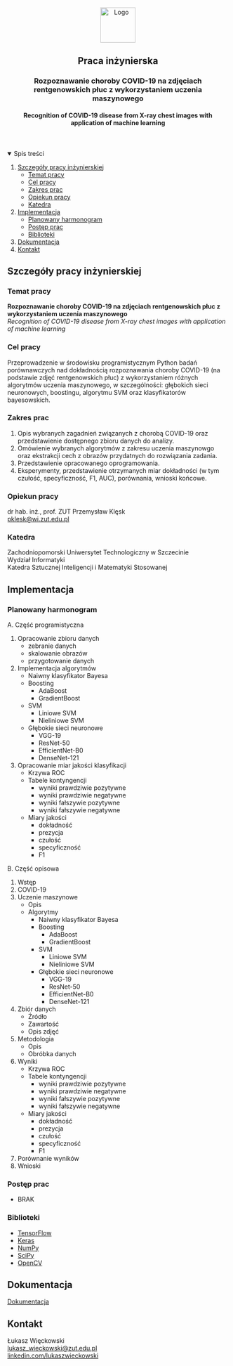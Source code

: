 <!--
[![Contributors][contributors-shield]][contributors-url]
[![Forks][forks-shield]][forks-url]
[![Stargazers][stars-shield]][stars-url]
[![Issues][issues-shield]][issues-url]
[![MIT License][license-shield]][license-url]
-->


<br>
<p align="center">
	<a href="https://github.com/wl44545/praca-inzynierska">
		<img src="https://elektra.pl/wp-content/uploads/2020/03/597px-SARS-CoV-2_without_background-300x300.png" alt="Logo" width="80" height="80">
	</a>
	<h2 align="center">Praca inżynierska</h2>
	<h3 align="center">Rozpoznawanie choroby COVID-19 na zdjęciach rentgenowskich płuc z wykorzystaniem
	uczenia maszynowego</h3>
	<h4 align="center">Recognition of COVID-19 disease from X-ray chest images with application of
	machine learning</h4>
</p>
<br>
<br>

<details open="open">
  <summary>Spis treści</summary>
  <ol>
    <li>
      <a href="#szczegóły-pracy-inżynierskiej">Szczegóły pracy inżynierskiej</a>
      <ul>
        <li><a href="#temat-pracy">Temat pracy</a></li>
		<li><a href="#cel-pracy">Cel pracy</a></li>
		<li><a href="#zakres-prac">Zakres prac</a></li>
		<li><a href="#opiekun-pracy">Opiekun pracy</a></li>
		<li><a href="#katedra">Katedra</a></li>
      </ul>
    </li>
	<li>
      <a href="#implementacja">Implementacja</a>
      <ul>
		<li><a href="#planowany-harmonogram">Planowany harmonogram</a></li>
		<li><a href="#postęp-prac">Postęp prac</a></li>
		<li><a href="#biblioteki">Biblioteki</a></li>
      </ul>
    </li>
    <li><a href="#dokumentacja">Dokumentacja</a></li>
	<li><a href="#kontakt">Kontakt</a></li>
  </ol>
</details>

## Szczegóły pracy inżynierskiej

### Temat pracy
<b>Rozpoznawanie choroby COVID-19 na zdjęciach rentgenowskich płuc z wykorzystaniem
uczenia maszynowego</b>
<br>
<i>Recognition of COVID-19 disease from X-ray chest images with application of
machine learning</i>

### Cel pracy
Przeprowadzenie w środowisku programistycznym Python badań porównawczych nad dokładnością rozpoznawania choroby COVID-19 (na podstawie zdjęć rentgenowskich płuc) z wykorzystaniem różnych algorytmów uczenia maszynowego, w szczególności: głębokich sieci neuronowych, boostingu, algorytmu SVM oraz klasyfikatorów bayesowskich.

### Zakres prac
1. Opis wybranych zagadnień związanych z chorobą COVID-19 oraz przedstawienie dostępnego zbioru danych do analizy.
2. Omówienie wybranych algorytmów z zakresu uczenia maszynowgo oraz ekstrakcji cech z obrazów przydatnych do
rozwiązania zadania.
3. Przedstawienie opracowanego oprogramowania.
4. Eksperymenty, przedstawienie otrzymanych miar dokładności (w tym czułość, specyficzność, F1, AUC), porównania,
wnioski końcowe.

### Opiekun pracy
dr hab. inż., prof. ZUT Przemysław Klęsk
<br>
[pklesk@wi.zut.edu.pl](pklesk@wi.zut.edu.pl)

### Katedra
Zachodniopomorski Uniwersytet Technologiczny w Szczecinie
<br>
Wydział Informatyki
<br>
Katedra Sztucznej Inteligencji i Matematyki Stosowanej


## Implementacja

### Planowany harmonogram

A. Część programistyczna
1. Opracowanie zbioru danych
	* zebranie danych
	* skalowanie obrazów
	* przygotowanie danych
2. Implementacja algorytmów
	* Naiwny klasyfikator Bayesa
	* Boosting
		* AdaBoost
		* GradientBoost
	* SVM
		* Liniowe SVM
		* Nieliniowe SVM
	* Głębokie sieci neuronowe
		* VGG-19
		* ResNet-50
		* EfficientNet-B0
		* DenseNet-121
3. Opracowanie miar jakości klasyfikacji
	* Krzywa ROC
	* Tabele kontyngencji
		* wyniki prawdziwie pozytywne
		* wyniki prawdziwie negatywne
		* wyniki fałszywie pozytywne
		* wyniki fałszywie negatywne
	* Miary jakości
		* dokładność
		* prezycja
		* czułość
		* specyficzność
		* F1

B. Część opisowa
1. Wstęp
2. COVID-19
3. Uczenie maszynowe
	* Opis
	* Algorytmy
		* Naiwny klasyfikator Bayesa
		* Boosting
			* AdaBoost
			* GradientBoost
		* SVM
			* Liniowe SVM
			* Nieliniowe SVM
		* Głębokie sieci neuronowe
			* VGG-19
			* ResNet-50
			* EfficientNet-B0
			* DenseNet-121
4. Zbiór danych
	* Źródło
	* Zawartość
	* Opis zdjęć
5. Metodologia
	* Opis
	* Obróbka danych
6. Wyniki
	* Krzywa ROC
	* Tabele kontyngencji
		* wyniki prawdziwie pozytywne
		* wyniki prawdziwie negatywne
		* wyniki fałszywie pozytywne
		* wyniki fałszywie negatywne
	* Miary jakości
		* dokładność
		* prezycja
		* czułość
		* specyficzność
		* F1	
7. Porównanie wyników
8. Wnioski	


### Postęp prac

* BRAK


### Biblioteki
* [TensorFlow](https://www.tensorflow.org/)
* [Keras](https://keras.io/)
* [NumPy](https://numpy.org/)
* [SciPy](https://www.scipy.org/)
* [OpenCV](https://opencv.org/)


## Dokumentacja
[Dokumentacja](https://github.com/wl44545/praca-inzynierska/documentation)


## Kontakt
Łukasz Więckowski
<br>
[lukasz_wieckowski@zut.edu.pl](lukasz_wieckowski@zut.edu.pl)
<br>
[linkedin.com/lukaszwieckowski](https://www.linkedin.com/in/lukaszwieckowski)



[contributors-shield]: https://img.shields.io/github/contributors/wl44545/praca-inzynierska.svg?style=for-the-badge
[contributors-url]: https://github.com/wl44545/praca-inzynierska/graphs/contributors
[forks-shield]: https://img.shields.io/github/forks/wl44545/praca-inzynierska.svg?style=for-the-badge
[forks-url]: https://github.com/wl44545/praca-inzynierska/network/members
[stars-shield]: https://img.shields.io/github/stars/wl44545/praca-inzynierska.svg?style=for-the-badge
[stars-url]: https://github.com/wl44545/praca-inzynierska/stargazers
[issues-shield]: https://img.shields.io/github/issues/wl44545/praca-inzynierska.svg?style=for-the-badge
[issues-url]: https://github.com/wl44545/praca-inzynierska/issues
[license-shield]: https://img.shields.io/github/license/wl44545/praca-inzynierska.svg?style=for-the-badge
[license-url]: https://github.com/wl44545/praca-inzynierska/blob/master/LICENSE.txt
[linkedin-shield]: https://img.shields.io/badge/-LinkedIn-black.svg?style=for-the-badge&logo=linkedin&colorB=555
[linkedin-url]: https://linkedin.com/in/othneildrew
